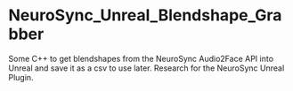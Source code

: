 # NeuroSync_Unreal_Blendshape_Grabber
Some C++ to get blendshapes from the NeuroSync Audio2Face API into Unreal and save it as a csv to use later. Research for the NeuroSync Unreal Plugin.
